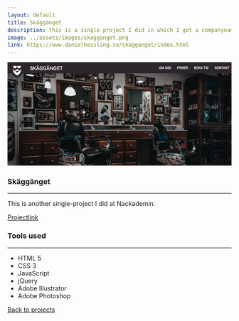 ```yaml
---
layout: default
title: Skäggänget
description: This is a single project I did in which I got a companyname and a specification I had to work on.
image: ../assets/images/skagganget.png
link: https://www.danielhessling.se/skagganget/index.html
---
```


<section>
<div class="mini-spacer"></div>
<img src="/assets/images/skagganget.png" class="project-big-pic">
<div class="mini-spacer"></div>
</section>
<section class="project-half">
<section class="project">
  <h1 class="project-big-h1">Skäggänget</h1>
  <hr class="green-hr">
<p>This is another single-project I did at Nackademin.</p>
 <div class="project-info-trunc">
  <div class="mob-desc"></div>
  <div class="mob-link"><a href="https://www.danielhessling.se/skagganget/index.html" class="big-project-link project-link" target="_blank">Projectlink</a></div>
  </div>
</section>
<section class="project">
<h1 class="project-big-h1">Tools used</h1>
<hr class="green-hr">
<ul>
<li>HTML 5</li>
<li>CSS 3</li>
<li>JavaScript</li>
<li>jQuery</li>
<li>Adobe Illustrator</li>
<li>Adobe Photoshop</li>
</ul>
</section>
</section>
<div class="center">
<div class="spacer"></div>
<a href="/work" class="back-to"><i class="fas fa-angle-left"></i><i class="fas fa-angle-left"></i> Back to projects</a>
</div>
